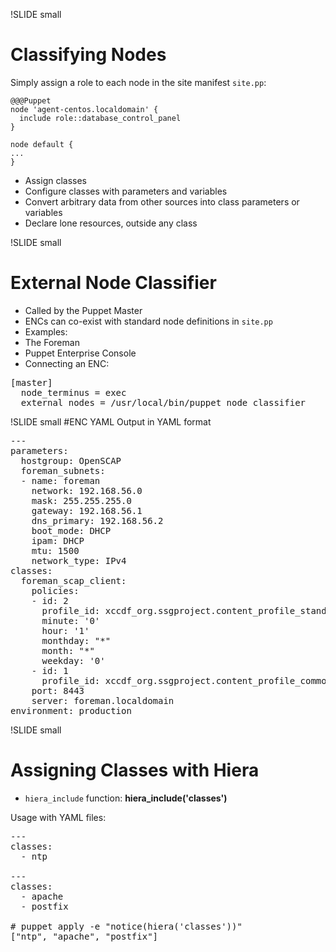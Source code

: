 !SLIDE small
# Classifying Nodes

Simply assign a role to each node in the site manifest `site.pp`:

    @@@Puppet
    node 'agent-centos.localdomain' {
      include role::database_control_panel
    }

    node default {
    ...
    }


* Assign classes
* Configure classes with parameters and variables
* Convert arbitrary data from other sources into class parameters or variables
* Declare lone resources, outside any class


!SLIDE small
# External Node Classifier

* Called by the Puppet Master
* ENCs can co-exist with standard node definitions in `site.pp`
* Examples:
 * The Foreman
 * Puppet Enterprise Console
* Connecting an ENC:

<pre>
[master]
  node_terminus = exec
  external_nodes = /usr/local/bin/puppet_node_classifier
</pre>

!SLIDE small
#ENC YAML Output in YAML format

<pre>
---
parameters:
  hostgroup: OpenSCAP
  foreman_subnets:
  - name: foreman
    network: 192.168.56.0
    mask: 255.255.255.0
    gateway: 192.168.56.1
    dns_primary: 192.168.56.2
    boot_mode: DHCP
    ipam: DHCP
    mtu: 1500
    network_type: IPv4
classes:
  foreman_scap_client:
    policies:
    - id: 2
      profile_id: xccdf_org.ssgproject.content_profile_standard_customized
      minute: '0'
      hour: '1'
      monthday: "*"
      month: "*"
      weekday: '0'
    - id: 1
      profile_id: xccdf_org.ssgproject.content_profile_common
    port: 8443
    server: foreman.localdomain
environment: production
</pre>


!SLIDE small
# Assigning Classes with Hiera

* `hiera_include` function: **hiera_include('classes')**

Usage with YAML files:

<pre>
---
classes:
  - ntp

---
classes:
  - apache
  - postfix

# puppet apply -e "notice(hiera('classes'))"
["ntp", "apache", "postfix"]
</pre>
